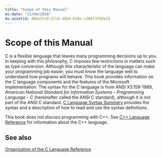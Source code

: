 ```yaml
---
title: "Scope of this Manual"
ms.date: "11/04/2016"
ms.assetid: 406e7cc0-27cb-46b4-b38e-c200f3fddafd
---
```

# Scope of this Manual

C is a flexible language that leaves many programming decisions up to you. In keeping with this philosophy, C imposes few restrictions in matters such as type conversion. Although this characteristic of the language can make your programming job easier, you must know the language well to understand how programs will behave. This book provides information on the C language components and the features of the Microsoft implementation. The syntax for the C language is from ANSI X3.159-1989, *American National Standard for Information Systems - Programming Language - C* (hereinafter called the ANSI C standard), although it is not part of the ANSI C standard. [C Language Syntax Summary](../c-language/c-language-syntax-summary.md) provides the syntax and a description of how to read and use the syntax definitions.

This book does not discuss programming with C++. See [C++ Language Reference](../cpp/cpp-language-reference.md) for information about the C++ language.

## See also

[Organization of the C Language Reference](../c-language/organization-of-the-c-language-reference.md)

